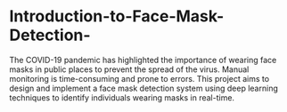 # Introduction-to-Face-Mask-Detection-
The COVID-19 pandemic has highlighted the importance of wearing face masks in public places to prevent the spread of the virus. Manual monitoring is time-consuming and prone to errors. This project aims to design and implement a face mask detection system using deep learning techniques to identify individuals wearing masks in real-time.
